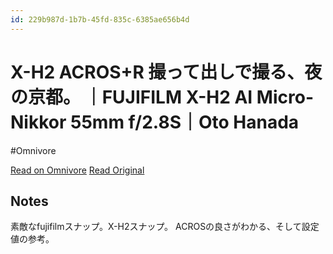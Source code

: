 ```yaml
---
id: 229b987d-1b7b-45fd-835c-6385ae656b4d
---
```


# X-H2 ACROS+R 撮って出しで撮る、夜の京都。 ｜FUJIFILM X-H2 AI Micro-Nikkor 55mm f/2.8S｜Oto Hanada
#Omnivore

[Read on Omnivore](https://omnivore.app/me/https-note-com-otohanada-41-n-n-513-cb-261465-a-magazine-key-me--1909c5012a0)
[Read Original](https://note.com/otohanada_41/n/n513cb261465a?magazine_key=me6156aa7b634)

## Notes

素敵なfujifilmスナップ。X-H2スナップ。
ACROSの良さがわかる、そして設定値の参考。

